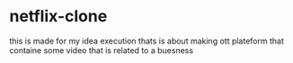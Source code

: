 # netflix-clone
this is made for my idea execution thats is about making ott plateform that containe some video that is related to a buesness
